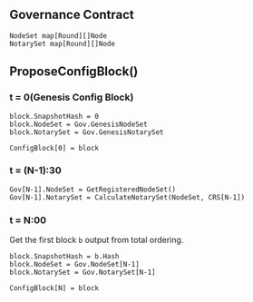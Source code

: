 ## Governance Contract
```
NodeSet map[Round][]Node
NotarySet map[Round][]Node
``` 

## ProposeConfigBlock()
### t = 0(Genesis Config Block)
```
block.SnapshotHash = 0
block.NodeSet = Gov.GenesisNodeSet
block.NotarySet = Gov.GenesisNotarySet

ConfigBlock[0] = block
```

### t = (N-1):30
```
Gov[N-1].NodeSet = GetRegisteredNodeSet()
Gov[N-1].NotarySet = CalculateNotarySet(NodeSet, CRS[N-1])
```

### t = N:00
Get the first block `b` output from total ordering.
```
block.SnapshotHash = b.Hash
block.NodeSet = Gov.NodeSet[N-1]
block.NotarySet = Gov.NotarySet[N-1]

ConfigBlock[N] = block
```